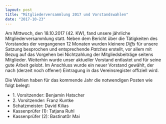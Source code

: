 ```yaml
---
layout: post
title: "Mitgliederversammlung 2017 und Vorstandswahlen"
date: "2017-10-23"
---
```


Am Mittwoch, den 18.10.2017 (42. KW), fand unsere jährliche Mitgliederversammlung statt. Neben dem Bericht über die Tätigkeiten des Vorstandes der vergangenen 12 Monaten wurden kleinere _Diffs_ für unsere Satzung besprochen und entsprechende _Patches_ erstellt, vor allem mit Bezug auf das Vorgehen bei Nichtzahlung der Mitgliedsbeiträge seitens Mitglieder. Weiterhin wurde unser aktueller Vorstand entlastet und für seine gute Arbeit gelobt. Im Anschluss wurde ein neuer Vorstand gewählt, der nach (derzeit noch offener) Eintragung in das Vereinsregister offiziell wird.

Die Wahlen haben für das kommende Jahr die notwendigen Posten wie folgt belegt:

- 1\. Vorsitzender: Benjamin Hatscher
- 2\. Vorsitzender: Franz Kuntke
- Schatzmeister: David Kilias
- Kassenprüfer (1): Tatjana Ruhl
- Kassenprüfer (2): Bastinat0r Mai
